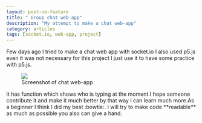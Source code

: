 ```yaml
---
layout: post-no-feature
title: " Group chat web-app"
description: "My attempt to make a chat web-app"
category: articles
tags: [socket.io, web-app, project]
---
```

Few days ago I tried to make a chat web app with socket.io I also used p5.js even it was not necessary for this project I just use it to have some practice with p5.js.
<figure>
<img src = '{{site.url}}/images/screen_shot.PNG'>
<figcaption>Screenshot of chat web-app</figcaption>
</figure>
It has function which shows who is typing at the moment.I hope someone contribute it and make it much better by that way I can learn much more.As a beginner I think I did my best :bowtie:.
I will try to make code **readable** as much as possible you also can give a hand.